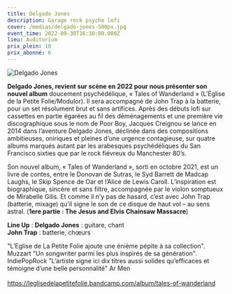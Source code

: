 ```yaml
---
title: Delgado Jones
description: Garage rock psyche lofi
cover: /medias/delgado-jones-500px.jpg
event_time: 2022-09-30T16:30:00.000Z
lieu: Auditorium
prix_plein: 10
prix_abonné: 6
---
```

![Delgado Jones](/medias/delgado-jones-500px.jpg "Crédits Photo © John-Delahaye")

**Delgado Jones, revient sur scène en 2022 pour nous présenter son nouvel album** doucement psychédélique, « Tales of Wanderland » (L’Église de la Petite Folie/Modulor). Il sera accompagné de John Trap à la batterie, pour un set résolument brut et sans artifices.
Après des débuts lofi sur cassettes en partie égarées au fil des déménagements et une première vie discographique sous le nom de Poor Boy, Jacques Creignou se lance en 2014 dans l’aventure Delgado Jones, déclinée dans des compositions ambitieuses, oniriques et pleines d’une urgence contagieuse, sur quatre albums marqués autant par les arabesques psychédéliques du San Francisco sixties que par le rock fiévreux du Manchester 80’s.

Son nouvel album, « Tales of Wanderland », sorti en octobre 2021, est un livre de contes, entre le Donovan de Sutras, le Syd Barrett de Madcap Laughs, le Skip Spence de Oar et l’Alice de Lewis Caroll. L’inspiration est biographique, sincère et sans filtre, accompagnée par le violon somptueux de Mirabelle Gilis. Et comme il n’y pas de hasard, c’est avec John Trap (batterie, mixage) qu’il signe le son de ce disque de haut vol – au sens astral. (**1ere partie : The Jesus and Elvis Chainsaw Massacre**)

**Line Up** :
**Delgado Jones** : guitare, chant\
**John Trap** : batterie, chœurs

"L’Eglise de La Petite Folie ajoute une énième pépite à sa collection". Muzzart 
"Un songwriter parmi les plus inspirés de sa génération". IndiePopRock 
"L’artiste signe ici dix titres aussi solides qu’efficaces et témoigne d’une belle personnalité" Ar Men\
\
<https://leglisedelapetitefolie.bandcamp.com/album/tales-of-wanderland>